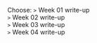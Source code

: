 Choose:
`>` Week 01 write-up  
`>` Week 02  write-up  
`>` Week 03  write-up  
`>` Week 04 write-up  
